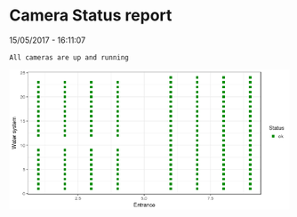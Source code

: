 Camera Status report
================
15/05/2017 - 16:11:07

    All cameras are up and running

![](camreport_files/figure-markdown_github/unnamed-chunk-2-1.png)
